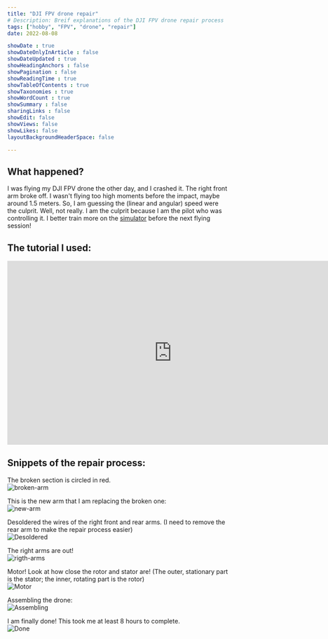 ```yaml
---
title: "DJI FPV drone repair"
# Description: Breif explanations of the DJI FPV drone repair process
tags: ["hobby", "FPV", "drone", "repair"]
date: 2022-08-08

showDate : true
showDateOnlyInArticle : false
showDateUpdated : true
showHeadingAnchors : false
showPagination : false
showReadingTime : true
showTableOfContents : true
showTaxonomies : true 
showWordCount : true
showSummary : false
sharingLinks : false
showEdit: false
showViews: false
showLikes: false
layoutBackgroundHeaderSpace: false

---
```

## What happened?
I was flying my DJI FPV drone the other day, and I crashed it. The right front arm broke off. I wasn't flying too high moments before the impact, maybe around 1.5 meters. So, I am guessing the (linear and angular) speed were the culprit. Well, not really. I am the culprit because I am the pilot who was controlling it. I better train more on the [simulator](https://www.liftoff-game.com) before the next flying session!

## The tutorial I used: 
<iframe width="750" height="420" src="https://www.youtube-nocookie.com/embed/5Fti49PDDbU" title="YouTube video player" frameborder="0" allow="accelerometer; autoplay; clipboard-write; encrypted-media; gyroscope; picture-in-picture" allowfullscreen></iframe>

## Snippets of the repair process:
The broken section is circled in red. \
![broken-arm](images/just-disassmbling.jpg)


This is the new arm that I am replacing the broken one:\
![new-arm](images/arm.jpg)

Desoldered the wires of the right front and rear arms. (I need to remove the rear arm to make the repair process easier)\
![Desoldered](images/desoldered.jpg)

The right arms are out!\
![rigth-arms](images/replacing-arm.jpg)

Motor! Look at how close the rotor and stator are! (The outer, stationary part is the stator; the inner, rotating part is the rotor)\
![Motor](images/motor.jpg)

Assembling the drone:\
![Assembling](images/assemble.jpg)

I am finally done! This took me at least 8 hours to complete.\
![Done](featured.jpg)


